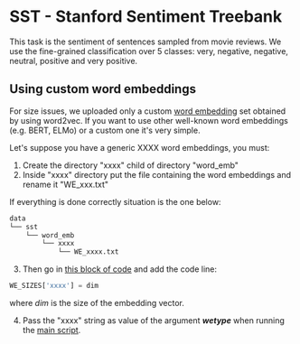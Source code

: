 # SST - Stanford Sentiment Treebank
This task is the sentiment of sentences sampled from movie reviews. We use the fine-grained classification over 5 classes: very, negative, negative, neutral, positive and very positive.


## Using custom word embeddings
For size issues, we uploaded only a custom [word embedding](../../data/sst/word_emb) set obtained by using word2vec. If you want to use other well-known word embeddings (e.g. BERT, ELMo) or a custom one it's very simple.

Let's suppose you have a generic XXXX word embeddings, you must:

1. Create the directory "xxxx" child of directory "word_emb"
2. Inside "xxxx" directory put the file containing the word embeddings and rename it "WE_xxx.txt"

If everything is done correctly situation is the one below:

```bash
data
└── sst
    └── word_emb
        └── xxxx
            └── WE_xxxx.txt
```

3. Then go in [this block of code](https://github.com/Ant-Bru/pyTreeLearn/blob/98c98bfc634e2b06b0b337eb83f986b65662baf3/tests/SST/utils.py#L27-L32) and add the code line: 

```python
WE_SIZES['xxxx'] = dim
```
where *dim* is the size of the embedding vector.

4. Pass the "xxxx" string as value of the argument *__wetype__* when running the [main script](./main_single_execution_SST.py).

